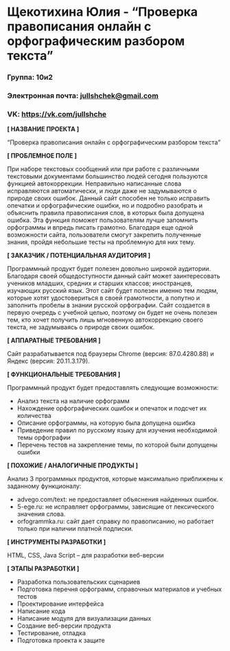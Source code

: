 # Щекотихина Юлия - “Проверка правописания онлайн с орфографическим разбором текста”

### Группа: 10и2
### Электронная почта: jullshchek@gmail.com
### VK:  https://vk.com/jullshche

**[ НАЗВАНИЕ ПРОЕКТА ]**

“Проверка правописания онлайн с орфографическим разбором текста”

**[ ПРОБЛЕМНОЕ ПОЛЕ ]**

При наборе текстовых сообщений или при работе с различными текстовыми документами большинство людей сегодня пользуются функцией автокоррекции. Неправильно написанные слова исправляются автоматически, и люди даже не задумываются о природе своих ошибок. Данный сайт способен не только исправить опечатки и орфографические ошибки, но и подробно разобрать и объяснить правила правописания слов, в которых была допущена ошибка. Эта функция поможет пользователям лучше запомнить орфограммы и впредь писать грамотно. Благодаря еще одной возможности сайта, пользователи смогут закрепить полученные знания, пройдя небольшие тесты на проблемную для них тему.

**[ ЗАКАЗЧИК / ПОТЕНЦИАЛЬНАЯ АУДИТОРИЯ ]**

Программный продукт будет полезен довольно широкой аудитории. Благодаря своей общедоступности данный сайт может заинтересовать учеников младших, средних и старших классов; иностранцев, изучающих русский язык. Этот сайт будет полезен именно тем людям, которые хотят удостовериться в своей грамотности, а попутно и заполнить пробелы в знании русской орфографии. Сайт создается в первую очередь с учебной целью, поэтому он будет не очень полезен тем, кто хочет получить лишь мгновенную автокоррекцию своего текста, не задумываясь о природе своих ошибок.

**[ АППАРАТНЫЕ ТРЕБОВАНИЯ ]**

Сайт разрабатывается под браузеры Chrome (версия: 87.0.4280.88) и Яндекс (версия: 20.11.3.179).

**[ ФУНКЦИОНАЛЬНЫЕ ТРЕБОВАНИЯ ]**

Программный продукт будет предоставлять следующие возможности: 
*	Анализ текста на наличие орфограмм
*	Нахождение орфографических ошибок и опечаток и подсчет их количества
*	Описание орфограммы, на которую была допущена ошибка
*	Приведение правил по русскому языку для изучения необходимой темы орфографии
* Перечень тестов на закрепление темы, по которой были допущены ошибки

**[ ПОХОЖИЕ / АНАЛОГИЧНЫЕ ПРОДУКТЫ ]**

Анализ 3 программных продуктов, которые максимально приближены к заданному функционалу:

*	advego.com/text: не предоставляет объяснения найденных ошибок.
*	5-ege.ru: не исправляет орфограммы, зависящие от лексического значения слова.
*	orfogrammka.ru: сайт дает справку по правописанию, но работает только при наличии платной подписки.

**[ ИНСТРУМЕНТЫ РАЗРАБОТКИ ]**

HTML, CSS, Java Script – для разработки веб-версии

**[ ЭТАПЫ РАЗРАБОТКИ ]**

*	Разработка пользовательских сценариев
*	Подготовка перечня орфограмм, справочных материалов и учебных тестов
*	Проектирование интерфейса
*	Написание кода
*	Написание модуля для визуализации данных
*	Создание веб-версии продукта
*	Тестирование, отладка
*	Подготовка проекта к защите
